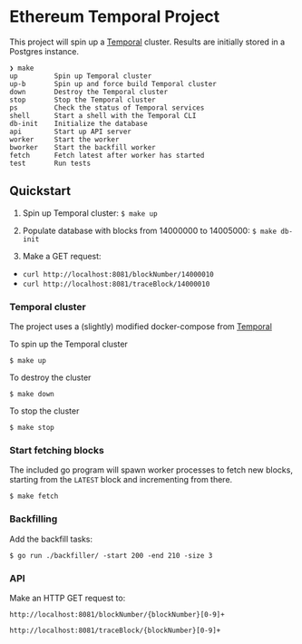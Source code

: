 # Ethereum Temporal Project

This project will spin up a [Temporal](https://temporal.io/) cluster. Results are initially stored in a Postgres instance.


```
❯ make
up         Spin up Temporal cluster
up-b       Spin up and force build Temporal cluster
down       Destroy the Temporal cluster
stop       Stop the Temporal cluster
ps         Check the status of Temporal services
shell      Start a shell with the Temporal CLI
db-init    Initialize the database
api        Start up API server
worker     Start the worker
bworker    Start the backfill worker
fetch      Fetch latest after worker has started
test       Run tests
```

## Quickstart

1) Spin up Temporal cluster:
`$ make up`

2) Populate database with blocks from 14000000 to 14005000: `$ make db-init`

3) Make a GET request: 

* `curl http://localhost:8081/blockNumber/14000010`
* `curl http://localhost:8081/traceBlock/14000010`



### Temporal cluster
The project uses a (slightly) modified docker-compose from [Temporal](https://github.com/temporalio/docker-compose)

To spin up the Temporal cluster

`$ make up`

To destroy the cluster

`$ make down`

To stop the cluster

`$ make stop`

### Start fetching blocks
The included go program will spawn worker processes to fetch new blocks, starting from the `LATEST` block and incrementing from there.

`$ make fetch`

### Backfilling
Add the backfill tasks:

`$ go run ./backfiller/ -start 200 -end 210 -size 3`

### API
Make an HTTP GET request to:

`http://localhost:8081/blockNumber/{blockNumber}[0-9]+`

`http://localhost:8081/traceBlock/{blockNumber}[0-9]+`